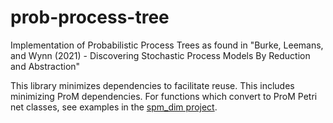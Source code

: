 # prob-process-tree

Implementation of Probabilistic Process Trees as found in "Burke, Leemans, and Wynn (2021) - Discovering Stochastic Process Models By Reduction and Abstraction"

This library minimizes dependencies to facilitate reuse. This includes minimizing ProM dependencies. For functions which convert to ProM Petri net classes, see examples in the [spm_dim project](https://github.com/adamburkegh/spm_dim).
